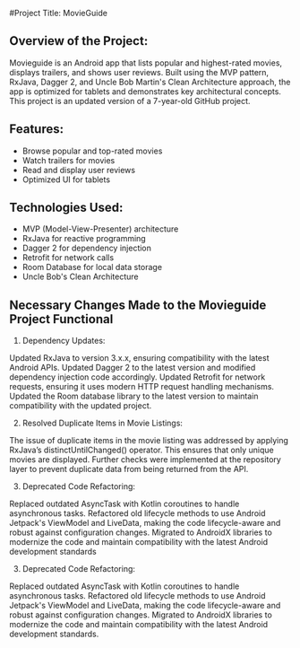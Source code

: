  #Project Title: MovieGuide
 
 ## Overview of the Project:
   Movieguide is an Android app that lists popular and highest-rated movies, displays trailers, and shows user reviews. Built using the MVP pattern, RxJava, Dagger 2, and Uncle Bob Martin's Clean Architecture approach, the app is optimized for tablets and demonstrates key architectural concepts. This project is an updated version of a 7-year-old GitHub project.

## Features:
  - Browse popular and top-rated movies
- Watch trailers for movies
- Read and display user reviews
- Optimized UI for tablets

## Technologies Used:
 - MVP (Model-View-Presenter) architecture
- RxJava for reactive programming
- Dagger 2 for dependency injection
- Retrofit for network calls
- Room Database for local data storage
- Uncle Bob's Clean Architecture

## Necessary Changes Made to the Movieguide Project Functional

1. Dependency Updates:

Updated RxJava to version 3.x.x, ensuring compatibility with the latest Android APIs.
Updated Dagger 2 to the latest version and modified dependency injection code accordingly.
Updated Retrofit for network requests, ensuring it uses modern HTTP request handling mechanisms.
Updated the Room database library to the latest version to maintain compatibility with the updated project.

2. Resolved Duplicate Items in Movie Listings:

The issue of duplicate items in the movie listing was addressed by applying RxJava’s distinctUntilChanged() operator. This ensures that only unique movies are displayed.
Further checks were implemented at the repository layer to prevent duplicate data from being returned from the API.

3. Deprecated Code Refactoring:

Replaced outdated AsyncTask with Kotlin coroutines to handle asynchronous tasks.
Refactored old lifecycle methods to use Android Jetpack's ViewModel and LiveData, making the code lifecycle-aware and robust against configuration changes.
Migrated to AndroidX libraries to modernize the code and maintain compatibility with the latest Android development standards

3. Deprecated Code Refactoring:

Replaced outdated AsyncTask with Kotlin coroutines to handle asynchronous tasks.
Refactored old lifecycle methods to use Android Jetpack's ViewModel and LiveData, making the code lifecycle-aware and robust against configuration changes.
Migrated to AndroidX libraries to modernize the code and maintain compatibility with the latest Android development standards.


